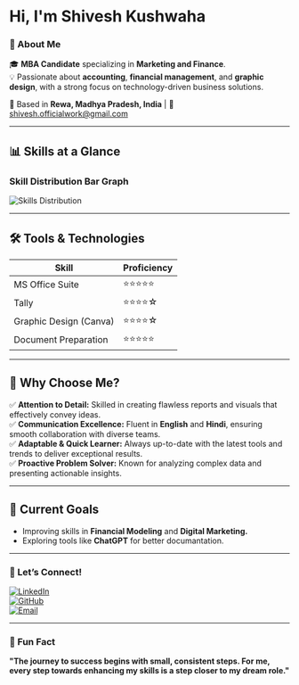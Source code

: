 # Hi, I'm Shivesh Kushwaha  
### 💼 About Me  
🎓 **MBA Candidate** specializing in **Marketing and Finance**.  
💡 Passionate about **accounting**, **financial management**, and **graphic design**, with a strong focus on technology-driven business solutions.  

📍 Based in **Rewa, Madhya Pradesh, India** | 📧 [shivesh.officialwork@gmail.com](mailto:shivesh.officialwork@gmail.com)  

---

## 📊 Skills at a Glance  

### **Skill Distribution Bar Graph**  
![Skills Distribution](https://github.com/user-attachments/assets/5e41658b-be4a-4672-b783-307c24d575b5)

---

## 🛠️ Tools & Technologies  
| **Skill**               | **Proficiency** |  
|-------------------------|----------------|  
| MS Office Suite         | ⭐⭐⭐⭐⭐         |  
| Tally                   | ⭐⭐⭐⭐☆         |  
| Graphic Design (Canva)  | ⭐⭐⭐⭐☆         |  
| Document Preparation    | ⭐⭐⭐⭐⭐         |  

---

## 🎯 Why Choose Me?  
✅ **Attention to Detail:** Skilled in creating flawless reports and visuals that effectively convey ideas.  
✅ **Communication Excellence:** Fluent in **English** and **Hindi**, ensuring smooth collaboration with diverse teams.  
✅ **Adaptable & Quick Learner:** Always up-to-date with the latest tools and trends to deliver exceptional results.  
✅ **Proactive Problem Solver:** Known for analyzing complex data and presenting actionable insights.

---

## 🌱 Current Goals  
- Improving skills in **Financial Modeling** and **Digital Marketing.**  
- Exploring tools like **ChatGPT** for better documantation.  

---

### 🤝 Let’s Connect!  
[![LinkedIn](https://img.shields.io/badge/LinkedIn-Connect-blue?style=for-the-badge&logo=linkedin)](https://linkedin.com/in/shiveshofficial)  
[![GitHub](https://img.shields.io/badge/GitHub-Portfolio-black?style=for-the-badge&logo=github)](https://github.com/shiveshofficial)  
[![Email](https://img.shields.io/badge/Email-Contact-red?style=for-the-badge&logo=gmail)](mailto:shivesh.officialwork@gmail.com)

---

### 🌟 Fun Fact  
**"The journey to success begins with small, consistent steps. For me, every step towards enhancing my skills is a step closer to my dream role."**
